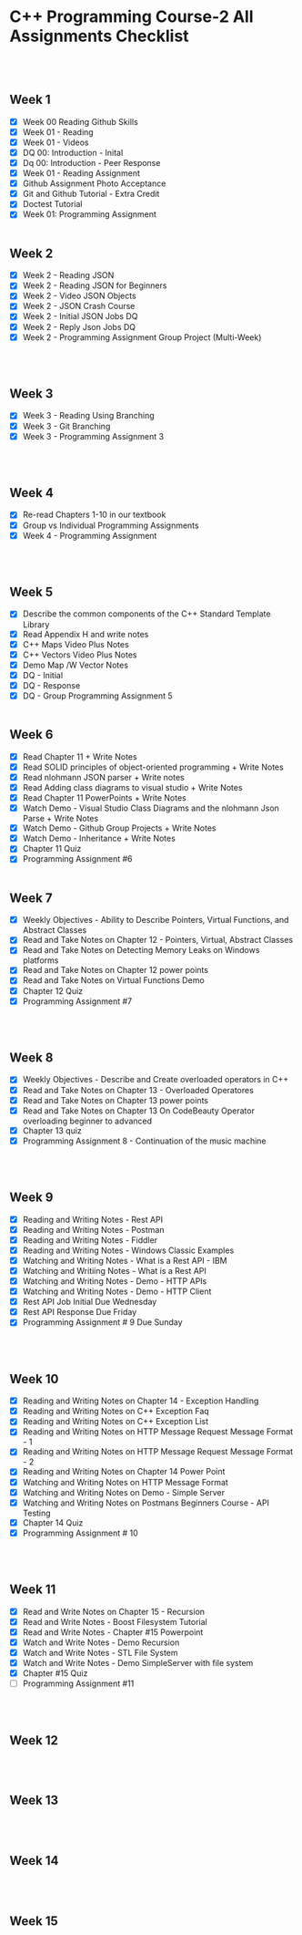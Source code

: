 # C++ Programming Course-2 All Assignments Checklist
<br></br>
## Week 1
  - [x] Week 00 Reading Github Skills
  - [x] Week 01 - Reading
  - [x] Week 01 - Videos 
  - [x] DQ 00: Introduction - Inital
  - [x] Dq 00: Introduction - Peer Response
  - [x] Week 01 - Reading Assignment
  - [x] Github Assignment Photo Acceptance
  - [x] Git and Github Tutorial - Extra Credit
  - [x] Doctest Tutorial
  - [x] Week 01: Programming Assignment
<br></br>
## Week 2
  - [x] Week 2 - Reading JSON
  - [x] Week 2 - Reading JSON for Beginners
  - [x] Week 2 - Video JSON Objects
  - [x] Week 2 - JSON Crash Course
  - [x] Week 2 - Initial JSON Jobs DQ
  - [x] Week 2 - Reply Json Jobs DQ
  - [x] Week 2 - Programming Assignment Group Project (Multi-Week)

<br></br>
## Week 3
- [x] Week 3 - Reading Using Branching
- [x] Week 3 - Git Branching
- [x] Week 3 - Programming Assignment 3

<br></br>
## Week 4
- [x] Re-read Chapters 1-10 in our textbook
- [x] Group vs Individual Programming Assignments
- [x] Week 4 - Programming Assignment

<br></br>

## Week 5
- [x] Describe the common components of the C++ Standard Template Library
- [x] Read Appendix H and write notes
- [x] C++ Maps Video Plus Notes
- [x] C++ Vectors Video Plus Notes
- [x] Demo Map /W Vector Notes
- [x] DQ - Initial
- [x] DQ - Response
- [x] DQ - Group Programming Assignment 5
<br></br>
## Week 6
- [x] Read Chapter 11 + Write Notes
- [x] Read SOLID principles of object-oriented programming + Write Notes
- [x] Read nlohmann JSON parser + Write notes
- [x] Read Adding class diagrams to visual studio + Write Notes
- [x] Read Chapter 11 PowerPoints + Write Notes
- [x] Watch Demo - Visual Studio Class Diagrams and the nlohmann Json Parse + Write Notes
- [x] Watch Demo - Github Group Projects + Write Notes
- [x] Watch Demo - Inheritance + Write Notes
- [x] Chapter 11 Quiz
- [x] Programming Assignment #6
<br></br>
## Week 7
- [x] Weekly Objectives - Ability to Describe Pointers, Virtual Functions, and Abstract Classes
- [x] Read and Take Notes on Chapter 12 - Pointers, Virtual, Abstract Classes
- [x] Read and Take Notes on Detecting Memory Leaks on Windows platforms
- [x] Read and Take Notes on Chapter 12 power points
- [x] Read and Take Notes on Virtual Functions Demo
- [x] Chapter 12 Quiz
- [x] Programming Assignment #7

<br></br>
## Week 8
- [x] Weekly Objectives - Describe and Create overloaded operators in C++
- [x] Read and Take Notes on Chapter 13 - Overloaded Operatores
- [x] Read and Take Notes on Chapter 13 power points
- [x] Read and Take Notes on Chapter 13 On CodeBeauty Operator overloading beginner to advanced
- [x] Chapter 13 quiz
- [x] Programming Assignment 8 - Continuation of the music machine

<br></br>
## Week 9
 - [x] Reading and Writing Notes - Rest API
 - [x] Reading and Writing Notes - Postman
 - [x] Reading and Writing Notes - Fiddler
 - [x] Reading and Writing Notes - Windows Classic Examples
 - [x] Watching and Writing Notes - What is a Rest API - IBM
 - [x] Watching and Writiing Notes - What is a Rest API
 - [x] Watching and Writing Notes - Demo - HTTP APIs
 - [x] Watching and Writing Notes - Demo - HTTP Client
 - [x] Rest API Job Initial Due Wednesday
 - [x] Rest API Response Due Friday
 - [x] Programming Assignment # 9 Due Sunday

<br></br>
## Week 10
- [x] Reading and Writing Notes on Chapter 14 - Exception Handling
- [x] Reading and Writing Notes on C++ Exception Faq
- [x] Reading and Writing Notes on C++ Exception List
- [x] Reading and Writing Notes on HTTP Message Request Message Format - 1
- [x] Reading and Writing Notes on HTTP Message Request Message Format - 2
- [x] Reading and Writing Notes on Chapter 14 Power Point
- [x] Watching and Writing Notes on HTTP Message Format
- [x] Watching and Writing Notes on Demo - Simple Server
- [x] Watching and Writing Notes on Postmans Beginners Course - API Testing
- [x] Chapter 14 Quiz
- [x] Programming Assignment # 10

<br></br>
## Week 11
- [x] Read and Write Notes on Chapter 15 - Recursion
- [x] Read and Write Notes - Boost Filesystem Tutorial
- [x] Read and Write Notes - Chapter #15 Powerpoint
- [x] Watch and Write Notes - Demo Recursion
- [x] Watch and Write Notes - STL File System
- [x] Watch and Write Notes - Demo SimpleServer with file system
- [x] Chapter #15 Quiz
- [ ] Programming Assignment #11

<br></br>
## Week 12

<br></br>
## Week 13

<br></br>
## Week 14

<br></br>
## Week 15

<br></br>
